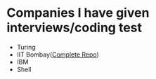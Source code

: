 # Companies I have given interviews/coding test
* Turing
* IIT Bombay([Complete Repo](https://github.com/sankalp-prog/chemical-supplies))
* IBM
* Shell